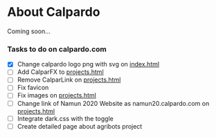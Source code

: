 # About Calpardo
Coming soon...

### Tasks to do on calpardo.com

- [x] Change calpardo logo png with svg on [index.html](https://github.com/CALPARDO/calpardo.com/blob/main/index.html)
- [ ] Add CalparFX to [projects.html](https://github.com/CALPARDO/calpardo.com/blob/main/projects.html)
- [ ] Remove CalparLink on [projects.html](https://github.com/CALPARDO/calpardo.com/blob/main/projects.html)
- [ ] Fix favicon
- [ ] Fix images on [projects.html](https://github.com/CALPARDO/calpardo.com/blob/main/projects.html)
- [ ] Change link of Namun 2020 Website as namun20.calpardo.com on [projects.html](https://github.com/CALPARDO/calpardo.com/blob/main/projects.html)
- [ ] Integrate dark.css with the toggle
- [ ] Create detailed page about agribots project

